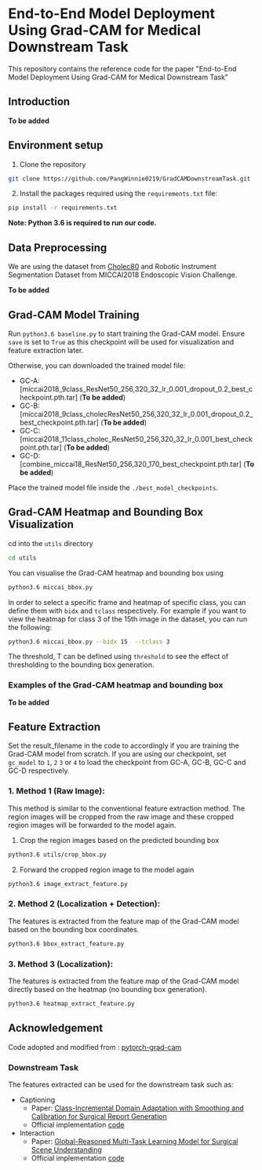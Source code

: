 # End-to-End Model Deployment Using Grad-CAM for Medical Downstream Task

This repository contains the reference code for the paper "End-to-End Model Deployment Using Grad-CAM for Medical Downstream Task"


## Introduction

**To be added**


## Environment setup
1. Clone the repository 

```bash
git clone https://github.com/PangWinnie0219/GradCAMDownstreamTask.git
```
2. Install the packages required using the `requirements.txt` file:

```bash
pip install -r requirements.txt 
```

**Note: Python 3.6 is required to run our code.**


## Data Preprocessing

We are using the dataset from [Cholec80](http://camma.u-strasbg.fr/datasets) and Robotic Instrument Segmentation Dataset from MICCAI2018 Endoscopic Vision Challenge.

**To be added**

## Grad-CAM Model Training

Run `python3.6 baseline.py` to start training the Grad-CAM model. Ensure `save` is set to `True` as this checkpoint will be used for visualization and feature extraction later.

Otherwise, you can downloaded the trained model file:

- GC-A: [miccai2018_9class_ResNet50_256,320_32_lr_0.001_dropout_0.2_best_checkpoint.pth.tar] (**To be added**)
- GC-B: [miccai2018_9class_cholecResNet50_256,320_32_lr_0.001_dropout_0.2_best_checkpoint.pth.tar] (**To be added**)
- GC-C: [miccai2018_11class_cholec_ResNet50_256,320_32_lr_0.001_best_checkpoint.pth.tar] (**To be added**)
- GC-D: [combine_miccai18_ResNet50_256,320_170_best_checkpoint.pth.tar] (**To be added**)

Place the trained model file inside the `./best_model_checkpoints`.


## Grad-CAM Heatmap and Bounding Box Visualization

cd into the `utils` directory

```bash
cd utils
```

You can visualise the Grad-CAM heatmap and bounding box using

```bash
python3.6 miccai_bbox.py
```

In order to select a specific frame and heatmap of specific class, you can define them with `bidx` and `tclass` respectively. For example if you want to view the heatmap 
for class 3 of the 15th image in the dataset, you can run the following: 
```bash
python3.6 miccai_bbox.py --bidx 15  --tclass 3
```

The threshold, T can be defined using `threshold` to see the effect of thresholding to the bounding box generation. 


### Examples of the Grad-CAM heatmap and bounding box
**To be added**

## Feature Extraction 
Set the result_filename in the code to accordingly if you are training the Grad-CAM model from scratch. If you are using our checkpoint, set `gc_model` to `1`, `2` `3` or `4`
to load the checkpoint from GC-A, GC-B, GC-C and GC-D respectively.


### 1. Method 1 (Raw Image):

This method is similar to the conventional feature extraction method. 
The region images will be cropped from the raw image and these cropped region images will be forwarded to the model again.

1. Crop the region images based on the predicted bounding box 
```bash
python3.6 utils/crop_bbox.py 
```
2. Forward the cropped region image to the model again
```bash
python3.6 image_extract_feature.py
```

### 2. Method 2 (Localization + Detection):
The features is extracted from the feature map of the Grad-CAM model based on the bounding box coordinates.
```bash
python3.6 bbox_extract_feature.py
```

### 3. Method 3 (Localization):
The features is extracted from the feature map of the Grad-CAM model directly based on the heatmap (no bounding box generation).
```bash
python3.6 heatmap_extract_feature.py
```


    
## Acknowledgement
Code adopted and modified from : [pytorch-grad-cam](https://github.com/jacobgil/pytorch-grad-cam)

### Downstream Task
The features extracted can be used for the downstream task such as:

- Captioning
    * Paper: [Class-Incremental Domain Adaptation with Smoothing and Calibration for Surgical Report Generation](https://arxiv.org/pdf/2107.11091.pdf)
    * Official implementation [code](https://github.com/XuMengyaAmy/CIDACaptioning)
- Interaction
    * Paper: [Global-Reasoned Multi-Task Learning Model for Surgical Scene Understanding](https://arxiv.org/pdf/2201.11957.pdf)
    * Official implementation [code](https://github.com/lalithjets/Global-reasoned-multi-task-model)